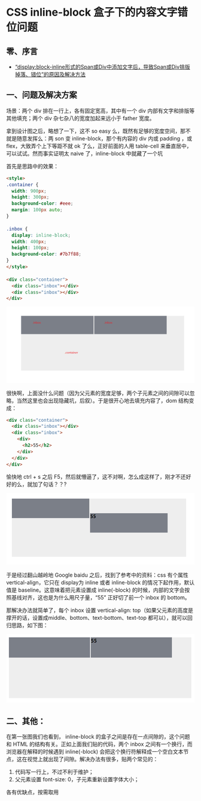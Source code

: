 # CSS inline-block 盒子下的内容文字错位问题

## 零、序言
* [“display:block-inline形式的Span或Div中添加文字后，导致Span或Div排版掉落、错位”的原因及解决方法](https://blog.csdn.net/Esther_Heesch/article/details/51340730)

## 一、问题及解决方案
场景：两个 div 排在一行上，各有固定宽高，其中有一个 div 内部有文字和排版等其他填充；两个 div 杂七杂八的宽度加起来远小于 father 宽度。

拿到设计图之后，略想了一下，这不 so easy 么，既然有足够的宽度空间，那不就是随意发挥么：两 son 变 inline-block，那个有内容的 div 内或 padding ，或 flex，大致弄个上下等距不就 ok  了么，正好前面的人用 table-cell 来垂直居中，可以试试。然而事实证明太 naive 了，inline-block 中就藏了一个坑

首先是思路中的效果：
```html
<style>
.container {
  width: 900px;
  height: 300px;
  background-color: #eee;
  margin: 100px auto;
}
 
.inbox {
  display: inline-block;
  width: 400px;
  height: 100px;
  background-color: #7b7f88;
}
</style>
 
<div class="container">
  <div class="inbox"></div>
  <div class="inbox"></div>
</div>
```

![](./../assets/images/inline-block.ideal.png)

很快啊，上面没什么问题（因为父元素的宽度足够，两个子元素之间的间隙可以忽略，当然这里也会出现隐藏坑，后叙）。于是很开心地去填充内容了，dom 结构变成：
```html
<div class="container">
  <div class="inbox"></div>
  <div class="inbox">
    <div>
      <h2>55</h2>
    </div>
  </div>
</div>
```

愉快地 ctrl + s 之后 F5，然后就懵逼了，这不对啊，怎么成这样了，刚才不还好好的么，就加了句话？？?

![](./../assets/images/inline-block.error.png)

于是经过翻山越岭地 Google baidu 之后，找到了参考中的资料：css 有个属性 vertical-align，它只在 display为 inline 或者 inline-block 的情况下起作用，默认值是 baseline。这意味着把元素设置成 inline(-block) 的时候，内部的文字会按照基线对齐，这也是为什么用尺子量，“55” 正好切了前一个 inbox 的 bottom。

那解决办法就简单了，每个 inbox 设置 vertical-align: top（如果父元素的高度是撑开的话，设置成middle、bottom、text-bottom、text-top 都可以），就可以回归思路，如下图：

![](./../assets/images/inline-block.fixed.png)

## 二、其他：
在第一张图我们也看到， inline-block 的盒子之间是存在一点间隙的，这个问题和 HTML 的结构有关。正如上面我们贴的代码，两个 inbox 之间有一个换行，而浏览器在解释的时候遇到 inline(-block) 会把这个换行符解释成一个空白文本节点，这在视觉上就出现了间隙。解决办法有很多，贴两个常见的：
  1. 代码写一行上，不过不利于维护；
  2. 父元素设置 font-size: 0，子元素重新设置字体大小；

各有优缺点，按需取用
